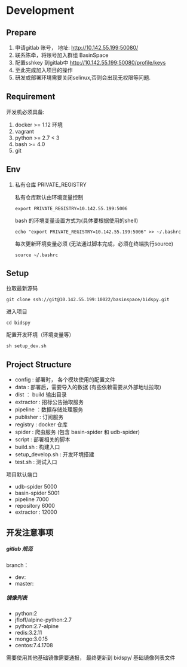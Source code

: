 # Development

## Prepare

1. 申请gitlab 账号， 地址: http://10.142.55.199:50080/
2. 联系陈牵，将账号加入群组 BasinSpace
3. 配置sshkey 到gitlab中 http://10.142.55.199:50080/profile/keys
4. 至此完成加入项目的操作
1. 研发或部署环境需要关闭selinux,否则会出现无权限等问题.

## Requirement

开发机必须具备:

1. docker >= 1.12 环境
1. vagrant 
1. python >= 2.7 < 3
1. bash >= 4.0
1. git


## Env

1. 私有仓库 PRIVATE_REGISTRY

    私有仓库默认由环境变量控制

    ```
    export PRIVATE_REGISTRY=10.142.55.199:5006
    ```

    bash 的环境变量设置方式为(具体要根据使用的shell)

    ```
    echo "export PRIVATE_REGISTRY=10.142.55.199:5006" >> ~/.bashrc
    ```

    每次更新环境变量必须 \(无法通过脚本完成，必须在终端执行source\)

    ```
    source ~/.bashrc
    ```



## Setup

拉取最新源码

```
git clone ssh://git@10.142.55.199:10022/basinspace/bidspy.git
```

进入项目

```
cd bidspy
```

配置开发环境（环境变量等）

```
sh setup_dev.sh
```


## Project Structure

* config : 部署时， 各个模块使用的配置文件
* data : 部署后，需要导入的数据 \(有些依赖需要从外部地址拉取\)
* dist ： build 输出目录
* extractor : 招标公告抽取服务
* pipeline ：数据存储处理服务
* publisher : 订阅服务
* registry : docker 仓库
* spider : 爬虫服务 \(包含 basin-spider 和 udb-spider\)
* script : 部署相关的脚本
* build.sh : 构建入口
* setup\_develop.sh : 开发环境搭建
* test.sh : 测试入口

项目默认端口

* udb-spider 5000
* basin-spider 5001
* pipeline 7000
* repository 6000
* extractor : 12000

## 开发注意事项

##### gitlab 规范

branch：

* dev:
* master: 

##### 镜像列表

* python:2
* jfloff/alpine-python:2.7
* python:2.7-alpine
* redis:3.2.11
* mongo:3.0.15
* centos:7.4.1708

需要使用其他基础镜像需要通报， 最终更新到 bidspy/   基础镜像列表文件

